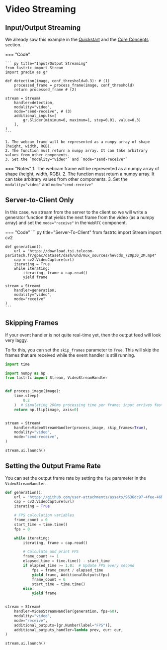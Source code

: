# Video Streaming

## Input/Output Streaming

We already saw this example in the [Quickstart](../../#quickstart) and the [Core Concepts](../streams) section.

=== "Code"
    
    ``` py title="Input/Output Streaming"
    from fastrtc import Stream
    import gradio as gr

    def detection(image, conf_threshold=0.3): # (1)
        processed_frame = process_frame(image, conf_threshold)
        return processed_frame # (2)

    stream = Stream(
        handler=detection,
        modality="video",
        mode="send-receive", # (3)
        additional_inputs=[
            gr.Slider(minimum=0, maximum=1, step=0.01, value=0.3)
        ],
    )
    ```

    1. The webcam frame will be represented as a numpy array of shape (height, width, RGB).
    2. The function must return a numpy array. It can take arbitrary values from other components.
    3. Set the `modality="video"` and `mode="send-receive"`
=== "Notes"
    1. The webcam frame will be represented as a numpy array of shape (height, width, RGB).
    2. The function must return a numpy array. It can take arbitrary values from other components.
    3. Set the `modality="video"` and `mode="send-receive"`

## Server-to-Client Only

In this case, we stream from the server to the client so we will write a generator function that yields the next frame from the video (as a numpy array)
and set the `mode="receive"` in the `WebRTC` component.

=== "Code"
    ``` py title="Server-To-Client"
    from fastrtc import Stream
    import cv2

    def generation():
        url = "https://download.tsi.telecom-paristech.fr/gpac/dataset/dash/uhd/mux_sources/hevcds_720p30_2M.mp4"
        cap = cv2.VideoCapture(url)
        iterating = True
        while iterating:
            iterating, frame = cap.read()
            yield frame

    stream = Stream(
        handler=generation,
        modality="video",
        mode="receive"
    )
    ```

## Skipping Frames

If your event handler is not quite real-time yet, then the output feed will look very laggy.

To fix this, you can set the `skip_frames` parameter to `True`. This will skip the frames that are received while the event handler is still running.

``` py title="Skipping Frames"
import time

import numpy as np
from fastrtc import Stream, VideoStreamHandler


def process_image(image):
    time.sleep(
        0.2
    )  # Simulating 200ms processing time per frame; input arrives faster (30 FPS).
    return np.flip(image, axis=0)


stream = Stream(
    handler=VideoStreamHandler(process_image, skip_frames=True),
    modality="video",
    mode="send-receive",
)

stream.ui.launch()
```

## Setting the Output Frame Rate

You can set the output frame rate by setting the `fps` parameter in the `VideoStreamHandler`.

``` py title="Setting the Output Frame Rate"
def generation():
    url = "https://github.com/user-attachments/assets/9636dc97-4fee-46bb-abb8-b92e69c08c71"
    cap = cv2.VideoCapture(url)
    iterating = True

    # FPS calculation variables
    frame_count = 0
    start_time = time.time()
    fps = 0

    while iterating:
        iterating, frame = cap.read()

        # Calculate and print FPS
        frame_count += 1
        elapsed_time = time.time() - start_time
        if elapsed_time >= 1.0:  # Update FPS every second
            fps = frame_count / elapsed_time
            yield frame, AdditionalOutputs(fps)
            frame_count = 0
            start_time = time.time()
        else:
            yield frame


stream = Stream(
    handler=VideoStreamHandler(generation, fps=60),
    modality="video",
    mode="receive",
    additional_outputs=[gr.Number(label="FPS")],
    additional_outputs_handler=lambda prev, cur: cur,
)

stream.ui.launch()
```
